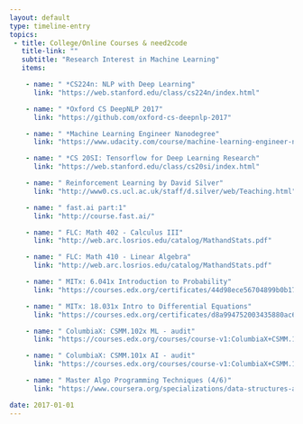 ```yaml
---
layout: default
type: timeline-entry
topics:
 - title: College/Online Courses & need2code
   title-link: ""
   subtitle: "Research Interest in Machine Learning"
   items:

    - name: " *CS224n: NLP with Deep Learning"
      link: "https://web.stanford.edu/class/cs224n/index.html"

    - name: " *Oxford CS DeepNLP 2017"
      link: "https://github.com/oxford-cs-deepnlp-2017"

    - name: " *Machine Learning Engineer Nanodegree"
      link: "https://www.udacity.com/course/machine-learning-engineer-nanodegree--nd009"

    - name: " *CS 20SI: Tensorflow for Deep Learning Research"
      link: "https://web.stanford.edu/class/cs20si/index.html"

    - name: " Reinforcement Learning by David Silver"
      link: "http://www0.cs.ucl.ac.uk/staff/d.silver/web/Teaching.html"

    - name: " fast.ai part:1"
      link: "http://course.fast.ai/"

    - name: " FLC: Math 402 - Calculus III"
      link: "http://web.arc.losrios.edu/catalog/MathandStats.pdf"

    - name: " FLC: Math 410 - Linear Algebra"
      link: "http://web.arc.losrios.edu/catalog/MathandStats.pdf"

    - name: " MITx: 6.041x Introduction to Probability"
      link: "https://courses.edx.org/certificates/44d98ece56704899b0b17958212310b3"

    - name: " MITx: 18.031x Intro to Differential Equations"
      link: "https://courses.edx.org/certificates/d8a994752003435880ac6c2aad8ddf12"

    - name: " ColumbiaX: CSMM.102x ML - audit"
      link: "https://courses.edx.org/courses/course-v1:ColumbiaX+CSMM.102x+1T2017/info"

    - name: " ColumbiaX: CSMM.101x AI - audit"
      link: "https://courses.edx.org/courses/course-v1:ColumbiaX+CSMM.101x+1T2017/info"

    - name: " Master Algo Programming Techniques (4/6)"
      link: "https://www.coursera.org/specializations/data-structures-algorithms"

date: 2017-01-01
---
```

